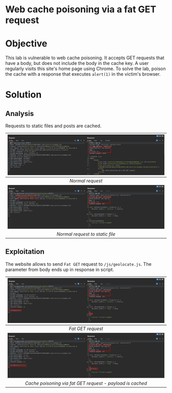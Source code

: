 # Web cache poisoning via a fat GET request
# Objective
This lab is vulnerable to web cache poisoning. It accepts GET requests that have a body, but does not include the body in the cache key. A user regularly visits this site's home page using Chrome. To solve the lab, poison the cache with a response that executes `alert(1)` in the victim's browser. 

# Solution
## Analysis
Requests to static files and posts are cached.

|![](Images/image-40.png)|
|:--:| 
| *Normal request* |
|![](Images/image-41.png)|
| *Normal request to static file* |

## Exploitation
The website allows to send `Fat GET` request to `/js/geolocate.js`. The parameter from body ends up in response in script.

|![](Images/image-42.png)|
|:--:| 
| *Fat GET request* |
|![](Images/image-43.png)|
| *Cache poisoning via fat GET request - payload is cached* |

